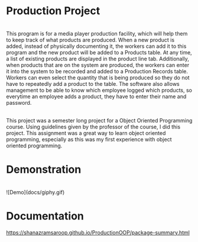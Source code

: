 # Production Project
 </br>
This program is for a media player production facility, which will help them to keep track of what products are produced. When a new product is added, instead of physically documenting it, the workers can add it to this program and the new product will be added to a Products table. At any time, a list of existing products are displayed in the product line tab. Additionally, when products that are on the system are produced, the workers can enter it into the system to be recorded and added to a Production Records table. Workers can even select the quantity that is being produced so they do not have to repeatedly add a product to the table. The software also allows management to be able to know which employee logged which products, so everytime an employee adds a product, they have to enter their name and password. </br> </br>

This project was a semester long project for a Object Oriented Programming course. Using guidelines given by the professor of the course, I did this project. This assignment was a great way to learn object oriented programming, especially as this was my first experience with object oriented programming. </br>

# Demonstration
</br>
![Demo](docs/giphy.gif)
</br>

# Documentation

https://shanazramsaroop.github.io/ProductionOOP/package-summary.html

[](/Users/shanazramsaroop/database_diagram)
